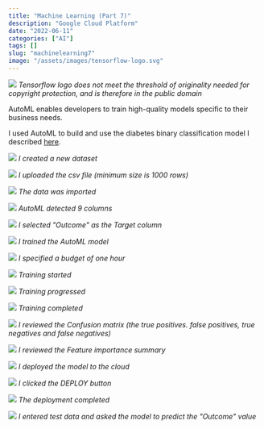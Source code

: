 ```yaml
---
title: "Machine Learning (Part 7)"
description: "Google Cloud Platform"
date: "2022-06-11"
categories: ["AI"]
tags: []
slug: "machinelearning7"
image: "/assets/images/tensorflow-logo.svg"
---
```


![](/assets/images/machinelearning7/tensorflow-logo.svg)
*Tensorflow logo does not meet the threshold of originality needed for copyright protection, and is therefore in the public domain*


AutoML enables developers to train high-quality models specific to their business needs.

I used AutoML to build and use the diabetes binary classification model I described [here](machinelearning6.html).

![](/assets/images/machinelearning7/screen-shot-2022-06-12-at-4.05.35-pm-1240x869.png)
*I created a new dataset*

![](/assets/images/machinelearning7/screen-shot-2022-06-12-at-4.06.45-pm-1244x866.png)
*I uploaded the csv file (minimum size is 1000 rows)*

![](/assets/images/machinelearning7/screen-shot-2022-06-12-at-4.06.57-pm-1244x866.png)
*The data was imported*

![](/assets/images/machinelearning7/screen-shot-2022-06-12-at-4.10.36-pm-1241x864.png)
*AutoML detected 9 columns*

![](/assets/images/machinelearning7/screen-shot-2022-06-12-at-4.11.19-pm-1247x860.png)
*I selected "Outcome" as the Target column*

![](/assets/images/machinelearning7/screen-shot-2022-06-12-at-4.11.54-pm-1241x862.png)
*I trained the AutoML model*

![](/assets/images/machinelearning7/screen-shot-2022-06-12-at-4.12.20-pm-1238x916.png)
*I specified a budget of one hour*

![](/assets/images/machinelearning7/screen-shot-2022-06-12-at-4.12.31-pm-1241x858.png)
*Training started*

![](/assets/images/machinelearning7/screen-shot-2022-06-12-at-4.58.14-pm-1241x904.png)
*Training progressed*

![](/assets/images/machinelearning7/screen-shot-2022-06-12-at-5.00.00-pm-1243x910.png)
*Training completed*

![](/assets/images/machinelearning7/screen-shot-2022-06-12-at-5.01.25-pm-1354x1310.png)
*I reviewed the Confusion matrix (the true positives. false positives, true negatives and false negatives)*

![](/assets/images/machinelearning7/screen-shot-2022-06-12-at-5.02.29-pm-1351x1325.png)
*I reviewed the Feature importance summary*

![](/assets/images/machinelearning7/screen-shot-2022-06-12-at-5.03.32-pm-1367x330.png)
*I deployed the model to the cloud*

![](/assets/images/machinelearning7/screen-shot-2022-06-12-at-5.03.43-pm-1061x363.png)
*I clicked the DEPLOY button*

![](/assets/images/machinelearning7/screen-shot-2022-06-12-at-5.01.25-pm-1354x1310.png)
*The deployment completed*

![](/assets/images/machinelearning7/screen-shot-2022-06-12-at-5.34.27-pm-1366x1319.png)
*I entered test data and asked the model to predict the "Outcome" value*